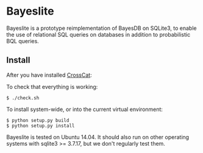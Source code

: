 # Bayeslite

Bayeslite is a prototype reimplementation of BayesDB on SQLite3, to
enable the use of relational SQL queries on databases in addition to
probabilistic BQL queries.

## Install

After you have installed
[CrossCat](https://github.com/mit-probabilistic-computing-project/crosscat):

To check that everything is working:

```
$ ./check.sh
```

To install system-wide, or into the current virtual environment:

```
$ python setup.py build
$ python setup.py install
```

Bayeslite is tested on Ubuntu 14.04.  It should also run on other
operating systems with sqlite3 >= 3.7.17, but we don't regularly test
them.
